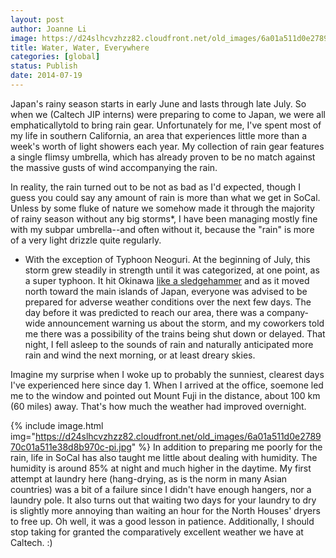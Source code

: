 ```yaml
---
layout: post
author: Joanne Li
image: https://d24slhcvzhzz82.cloudfront.net/old_images/6a01a511d0e278970c01a511e38f78970c-pi.jpg
title: Water, Water, Everywhere
categories: [global]
status: Publish
date: 2014-07-19
---
```


Japan's rainy season starts in early June and lasts through late July. So when we (Caltech JIP interns) were preparing to come to Japan, we were all emphaticallytold to bring rain gear. Unfortunately for me, I've spent most of my life in southern California, an area that experiences little more than a week's worth of light showers each year. My collection of rain gear features a single flimsy umbrella, which has already proven to be no match against the massive gusts of wind accompanying the rain.

In reality, the rain turned out to be not as bad as I'd expected, though I guess you could say any amount of rain is more than what we get in SoCal. Unless by some fluke of nature we somehow made it through the majority of rainy season without any big storms*, I have been managing mostly fine with my subpar umbrella--and often without it, because the "rain" is more of a very light drizzle quite regularly.

* With the exception of Typhoon Neoguri. At the beginning of July, this storm grew steadily in strength until it was categorized, at one point, as a super typhoon. It hit Okinawa <a href="https://online.wsj.com/articles/typhoon-neoguri-sweeps-across-okinawa-1404803382" target="_self">like a sledgehammer</a> and as it moved north toward the main islands of Japan, everyone was advised to be prepared for adverse weather conditions over the next few days. The day before it was predicted to reach our area, there was a company-wide announcement warning us about the storm, and my coworkers told me there was a possibility of the trains being shut down or delayed. That night, I fell asleep to the sounds of rain and naturally anticipated more rain and wind the next morning, or at least dreary skies.

Imagine my surprise when I woke up to probably the sunniest, clearest days I've experienced here since day 1. When I arrived at the office, soemone led me to the window and pointed out Mount Fuji in the distance, about 100 km (60 miles) away. That's how much the weather had improved overnight.


{% include image.html img="https://d24slhcvzhzz82.cloudfront.net/old_images/6a01a511d0e278970c01a511e38d8b970c-pi.jpg" %}
In addition to preparing me poorly for the rain, life in SoCal has also taught me little about dealing with humidity. The humidity is around 85% at night and much higher in the daytime. My first attempt at laundry here (hang-drying, as is the norm in many Asian countries) was a bit of a failure since I didn't have enough hangers, nor a laundry pole. It also turns out that waiting two days for your laundry to dry is slightly more annoying than waiting an hour for the North Houses' dryers to free up. Oh well, it was a good lesson in patience. Additionally, I should stop taking for granted the comparatively excellent weather we have at Caltech. :)
